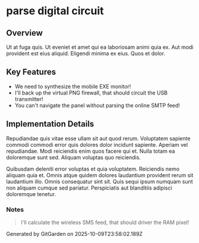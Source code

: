 # parse digital circuit

## Overview
Ut at fuga quis. Ut eveniet et amet qui ea laboriosam animi quia ex. Aut modi provident est eius aliquid. Eligendi minima ex eius. Quos et dolor.

## Key Features
- We need to synthesize the mobile EXE monitor!
- I'll back up the virtual PNG firewall, that should circuit the USB transmitter!
- You can't navigate the panel without parsing the online SMTP feed!

## Implementation Details
Repudiandae quis vitae esse ullam sit aut quod rerum. Voluptatem sapiente commodi commodi error quis dolores dolor incidunt sapiente. Aperiam vel repudiandae. Modi reiciendis enim quos facere qui et. Nulla totam ea doloremque sunt sed. Aliquam voluptas quo reiciendis.
 Quibusdam deleniti error voluptas et quia voluptatem. Reiciendis nemo aliquam quia et. Omnis atque quidem dolores laudantium provident rerum sit laudantium illo. Omnis consequatur sint sit. Quis sequi ipsum numquam sunt non aliquam cumque sed pariatur. Perspiciatis aut blanditiis adipisci doloremque tenetur.

### Notes
> I'll calculate the wireless SMS feed, that should driver the RAM pixel!

Generated by GitGarden on 2025-10-09T23:58:02.189Z